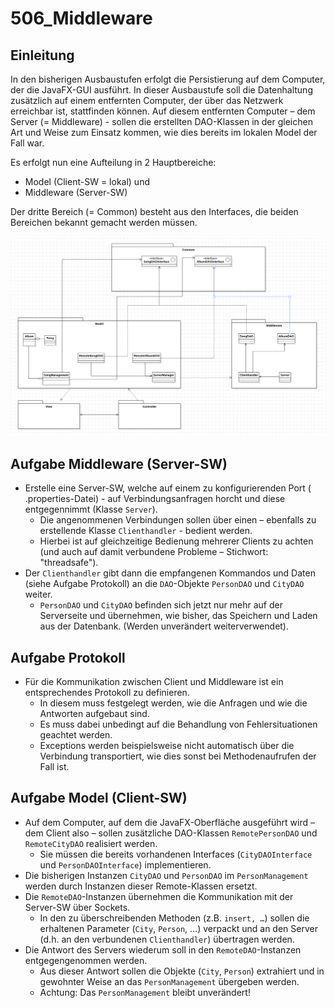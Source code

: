 # 506_Middleware

## Einleitung
In den bisherigen Ausbaustufen erfolgt die Persistierung auf dem Computer, der die JavaFX-GUI ausführt. In dieser Ausbaustufe soll die Datenhaltung zusätzlich auf einem entfernten Computer, der über das Netzwerk erreichbar ist, stattfinden können. Auf diesem entfernten Computer – dem Server (= Middleware) - sollen die erstellten DAO-Klassen in der gleichen Art und Weise zum Einsatz kommen, wie dies bereits im lokalen Model der Fall war.

Es erfolgt nun eine Aufteilung in 2 Hauptbereiche:
- Model (Client-SW = lokal) und  
- Middleware (Server-SW)

Der dritte Bereich (= Common) besteht aus den Interfaces, die beiden Bereichen bekannt gemacht werden müssen.

![UML](./506.png)


## Aufgabe Middleware (Server-SW)
- Erstelle eine Server-SW, welche auf einem zu konfigurierenden Port ( .properties-Datei) - auf Verbindungsanfragen horcht und diese entgegennimmt (Klasse `Server`).
  - Die angenommenen Verbindungen sollen über einen – ebenfalls zu erstellende Klasse `Clienthandler` -  bedient werden.
  - Hierbei ist auf gleichzeitige Bedienung mehrerer Clients zu achten (und auch auf damit verbundene Probleme – Stichwort: "threadsafe").
- Der `Clienthandler` gibt dann die empfangenen Kommandos und Daten (siehe Aufgabe Protokoll) an die `DAO`-Objekte `PersonDAO` und `CityDAO` weiter.
  - `PersonDAO` und `CityDAO` befinden sich jetzt nur mehr auf der Serverseite und übernehmen, wie bisher, das Speichern und Laden aus der Datenbank. (Werden unverändert weiterverwendet).


## Aufgabe Protokoll
- Für die Kommunikation zwischen Client und Middleware ist ein entsprechendes Protokoll zu definieren.
  - In diesem muss festgelegt werden, wie die Anfragen und wie die Antworten aufgebaut sind.
  - Es muss dabei unbedingt auf die Behandlung von Fehlersituationen geachtet werden.
  - Exceptions werden beispielsweise nicht automatisch über die Verbindung transportiert, wie dies sonst bei Methodenaufrufen der Fall ist.


## Aufgabe Model (Client-SW)
- Auf dem Computer, auf dem die JavaFX-Oberfläche ausgeführt wird – dem Client also – sollen zusätzliche DAO-Klassen `RemotePersonDAO` und `RemoteCityDAO`  realisiert werden.
  - Sie müssen die bereits vorhandenen Interfaces (`CityDAOInterface` und `PersonDAOInterface`) implementieren.  
- Die bisherigen Instanzen `CityDAO` und `PersonDAO` im `PersonManagement` werden durch Instanzen dieser Remote-Klassen ersetzt.
- Die `RemoteDAO`-Instanzen übernehmen die Kommunikation mit der Server-SW über Sockets.
  - In den zu überschreibenden Methoden (z.B. `insert, …`) sollen die erhaltenen Parameter (`City`, `Person`, …) verpackt und an den Server (d.h. an den verbundenen `Clienthandler`) übertragen werden.
- Die Antwort des Servers wiederum soll in den `RemoteDAO`-Instanzen entgegengenommen werden.
  - Aus dieser Antwort sollen die Objekte (`City`, `Person`) extrahiert und in gewohnter Weise an das `PersonManagement` übergeben werden.
  - Achtung: Das `PersonManagement` bleibt unverändert!
